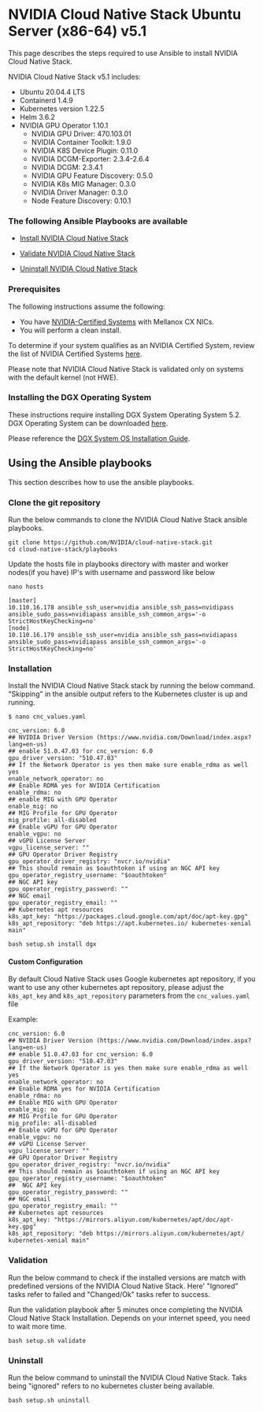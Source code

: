 <h1> NVIDIA Cloud Native Stack Ubuntu Server (x86-64) v5.1 </h1>

This page describes the steps required to use Ansible to install NVIDIA Cloud Native Stack.

NVIDIA Cloud Native Stack v5.1 includes:

- Ubuntu 20.04.4 LTS
- Containerd 1.4.9
- Kubernetes version 1.22.5
- Helm 3.6.2
- NVIDIA GPU Operator 1.10.1
  - NVIDIA GPU Driver: 470.103.01
  - NVIDIA Container Toolkit: 1.9.0
  - NVIDIA K8S Device Plugin: 0.11.0
  - NVIDIA DCGM-Exporter: 2.3.4-2.6.4
  - NVIDIA DCGM: 2.3.4.1
  - NVIDIA GPU Feature Discovery: 0.5.0
  - NVIDIA K8s MIG Manager: 0.3.0
  - NVIDIA Driver Manager: 0.3.0
  - Node Feature Discovery: 0.10.1

### The following Ansible Playbooks are available

- [Install NVIDIA Cloud Native Stack](https://github.com/NVIDIA/cloud-native-stack/blob/master/playbooks/cnc-installation.yaml)

- [Validate NVIDIA Cloud Native Stack ](https://github.com/NVIDIA/cloud-native-stack/blob/master/playbooks/cnc-validation.yaml)

- [Uninstall NVIDIA Cloud Native Stack](https://github.com/NVIDIA/cloud-native-stack/blob/master/playbooks/cnc-uninstall.yaml)

### Prerequisites
 
The following instructions assume the following:

- You have [NVIDIA-Certified Systems](https://docs.nvidia.com/ngc/ngc-deploy-on-premises/nvidia-certified-systems/index.html) with Mellanox CX NICs. 
- You will perform a clean install.

To determine if your system qualifies as an NVIDIA Certified System, review the list of NVIDIA Certified Systems [here](https://docs.nvidia.com/ngc/ngc-deploy-on-premises/nvidia-certified-systems/index.html). 

Please note that NVIDIA Cloud Native Stack is validated only on systems with the default kernel (not HWE).

### Installing the DGX Operating System
These instructions require installing DGX System Operating System 5.2. DGX Operating System can be downloaded [here](https://docs.nvidia.com/dgx/dgx-os-5-user-guide/index.html#obtain-dgx-iso).

Please reference the [DGX System OS Installation Guide](https://docs.nvidia.com/dgx/dgx-os-5-user-guide/index.html).

## Using the Ansible playbooks 
This section describes how to use the ansible playbooks.

### Clone the git repository

Run the below commands to clone the NVIDIA Cloud Native Stack ansible playbooks.

```
git clone https://github.com/NVIDIA/cloud-native-stack.git
cd cloud-native-stack/playbooks
```

Update the hosts file in playbooks directory with master and worker nodes(if you have) IP's with username and password like below

```
nano hosts

[master]
10.110.16.178 ansible_ssh_user=nvidia ansible_ssh_pass=nvidipass ansible_sudo_pass=nvidiapass ansible_ssh_common_args='-o StrictHostKeyChecking=no'
[node]
10.110.16.179 ansible_ssh_user=nvidia ansible_ssh_pass=nvidiapass ansible_sudo_pass=nvidiapass ansible_ssh_common_args='-o StrictHostKeyChecking=no'
```

### Installation

Install the NVIDIA Cloud Native Stack stack by running the below command. "Skipping" in the ansible output refers to the Kubernetes cluster is up and running.
```
$ nano cnc_values.yaml

cnc_version: 6.0
## NVIDIA Driver Version (https://www.nvidia.com/Download/index.aspx?lang=en-us)
## enable 51.0.47.03 for cnc_version: 6.0
gpu_driver_version: "510.47.03"
## If the Network Operator is yes then make sure enable_rdma as well yes
enable_network_operator: no
## Enable RDMA yes for NVIDIA Certification
enable_rdma: no
## enable MIG with GPU Operator 
enable_mig: no
## MIG Profile for GPU Operator 
mig_profile: all-disabled
## Enable vGPU for GPU Operator 
enable_vgpu: no
## vGPU License Server
vgpu_license_server: ""
## GPU Operator Driver Registry
gpu_operator_driver_registry: "nvcr.io/nvidia"
## This should remain as $oauthtoken if using an NGC API key
gpu_operator_registry_username: "$oauthtoken"
## NGC API key
gpu_operator_registry_password: ""
## NGC email
gpu_operator_registry_email: ""
## Kubernetes apt resources
k8s_apt_key: "https://packages.cloud.google.com/apt/doc/apt-key.gpg"
k8s_apt_repository: "deb https://apt.kubernetes.io/ kubernetes-xenial main"

```

```
bash setup.sh install dgx
```
#### Custom Configuration
By default Cloud Native Stack uses Google kubernetes apt repository, if you want to use any other kubernetes apt repository, please adjust the `k8s_apt_key` and `k8s_apt_repository` parameters from the `cnc_values.yaml` file

Example:
```
cnc_version: 6.0
## NVIDIA Driver Version (https://www.nvidia.com/Download/index.aspx?lang=en-us)
## enable 51.0.47.03 for cnc_version: 6.0
gpu_driver_version: "510.47.03"
## If the Network Operator is yes then make sure enable_rdma as well yes
enable_network_operator: no
## Enable RDMA yes for NVIDIA Certification
enable_rdma: no
## Enable MIG with GPU Operator 
enable_mig: no
## MIG Profile for GPU Operator 
mig_profile: all-disabled
## Enable vGPU for GPU Operator 
enable_vgpu: no
## vGPU License Server
vgpu_license_server: ""
## GPU Operator Driver Registry
gpu_operator_driver_registry: "nvcr.io/nvidia"
## This should remain as $oauthtoken if using an NGC API key
gpu_operator_registry_username: "$oauthtoken"
##  NGC API key
gpu_operator_registry_password: ""
## NGC email
gpu_operator_registry_email: ""
## Kubernetes apt resources
k8s_apt_key: "https://mirrors.aliyun.com/kubernetes/apt/doc/apt-key.gpg"
k8s_apt_repository: "deb https://mirrors.aliyun.com/kubernetes/apt/ kubernetes-xenial main"
```

### Validation

Run the below command to check if the installed versions are match with predefined versions of the NVIDIA Cloud Native Stack. Here' "Ignored" tasks refer to failed and "Changed/Ok" tasks refer to success.

Run the validation playbook after 5 minutes once completing the NVIDIA Cloud Native Stack Installation. Depends on your internet speed, you need to wait more time.

```
bash setup.sh validate
```

### Uninstall

Run the below command to uninstall the NVIDIA Cloud Native Stack. Taks being "ignored" refers to no kubernetes cluster being available.

```
bash setup.sh uninstall
```

